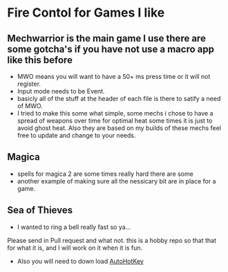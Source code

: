 # Fire Contol for Games I like

## Mechwarrior is the main game I use there are some gotcha's if you have not use a macro app like this before

- MWO means you will want to have a 50+ ms press time or it will not register.
- Input mode needs to be Event.
- basicly all of the stuff at the header of each file is there to satify a need of MWO.
- I tried to make this some what simple, some mechs i chose to have a spread of weapons over time for optimal heat some times it is just to avoid ghost heat. Also they are based on my builds of these mechs feel free to update and change to your needs.

## Magica

- spells for magica 2 are some times really hard there are some 
- another example of making sure all the nessicary bit are in place for a game.

## Sea of Thieves

- I wanted to ring a bell really fast so ya...

Please send in Pull request and what not. this is a hobby repo so that that for what it is, and I will work on it when it is fun.

- Also you will need to down load [AutoHotKey](https://www.autohotkey.com/)
